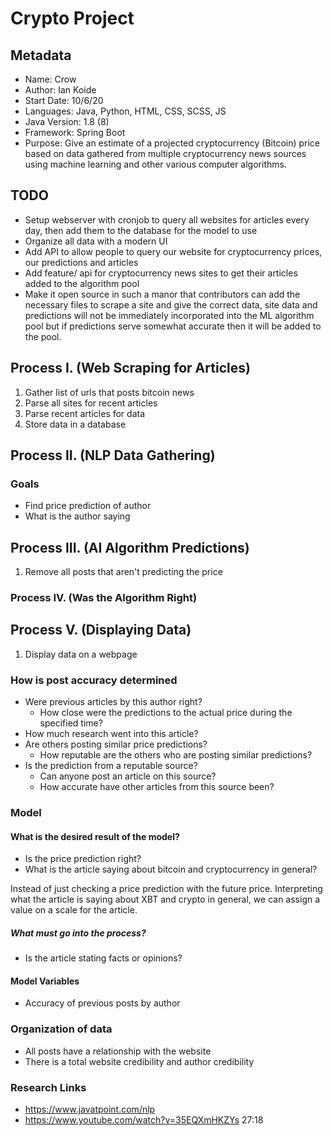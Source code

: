 # Crypto Project

## Metadata

- Name: Crow
- Author: Ian Koide
- Start Date: 10/6/20
- Languages: Java, Python, HTML, CSS, SCSS, JS
- Java Version: 1.8 (8)
- Framework: Spring Boot
- Purpose: Give an estimate of a projected cryptocurrency (Bitcoin) price based on data gathered from multiple cryptocurrency news sources using machine learning and other various computer algorithms.

## TODO

- Setup webserver with cronjob to query all websites for articles every day, then add them to the database for the model to use
- Organize all data with a modern UI
- Add API to allow people to query our website for cryptocurrency prices, our predictions and articles
- Add feature/ api for cryptocurrency news sites to get their articles added to the algorithm pool
- Make it open source in such a manor that contributors can add the necessary files to scrape a site and give the correct data, site data and predictions will not be immediately incorporated into the ML algorithm pool but if predictions serve somewhat accurate then it will be added to the pool.

## Process I. (Web Scraping for Articles)

1. Gather list of urls that posts bitcoin news
2. Parse all sites for recent articles
3. Parse recent articles for data
4. Store data in a database

## Process II. (NLP Data Gathering)

### Goals

- Find price prediction of author
- What is the author saying

## Process III. (AI Algorithm Predictions)

1. Remove all posts that aren't predicting the price

### Process IV. (Was the Algorithm Right)

## Process V. (Displaying Data)

1. Display data on a webpage

### How is post accuracy determined

- Were previous articles by this author right?
    - How close were the predictions to the actual price during the specified time?
- How much research went into this article?
- Are others posting similar price predictions?
    - How reputable are the others who are posting similar predictions?
- Is the prediction from a reputable source?
    - Can anyone post an article on this source?
    - How accurate have other articles from this source been?

### Model

#### What is the desired result of the model?

- Is the price prediction right?
- What is the article saying about bitcoin and cryptocurrency in general?

Instead of just checking a price prediction with the future price. Interpreting what the article is saying about XBT
and crypto in general, we can assign a value on a scale for the article.

##### What must go into the process?

- Is the article stating facts or opinions?

#### Model Variables

- Accuracy of previous posts by author

### Organization of data

- All posts have a relationship with the website
- There is a total website credibility and author credibility

### Research Links

- https://www.javatpoint.com/nlp
- https://www.youtube.com/watch?v=35EQXmHKZYs 27:18